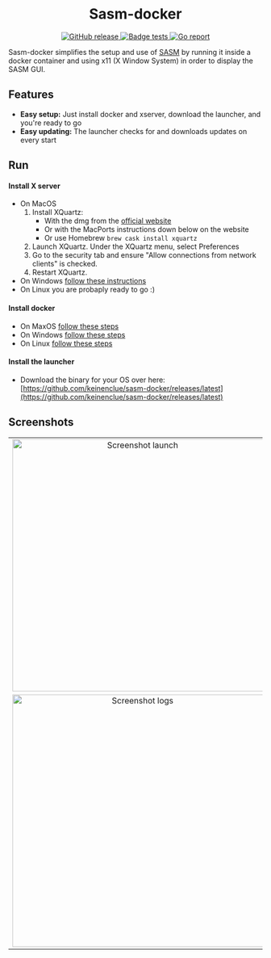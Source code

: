 <h1 align="center">
    Sasm-docker
</h1>

<p align="center">
    <!--a href="https://www.gnu.org/licenses/agpl-3.0">
        <img src="https://img.shields.io/badge/License-AGPL%20v3-blue.svg" />
    </a-->
    <a href="https://github.com/keinenclue/sasm-docker/releases/latest">
        <img src="https://img.shields.io/github/v/release/keinenclue/sasm-docker?logo=github&logoColor=white" alt="GitHub release"/>
    </a>
    <a href="https://github.com/keinenclue/sasm-docker/actions/workflows/release.yml/badge.svg">
        <img src="https://github.com/keinenclue/sasm-docker/actions/workflows/release.yml/badge.svg" alt="Badge tests">
    </a>
    <a href="https://goreportcard.com/report/github.com/keinenclue/sasm-docker">
        <img src="https://goreportcard.com/badge/github.com/keinenclue/sasm-docker" alt="Go report" />
    </a>
</p>

Sasm-docker simplifies the setup and use of [SASM](https://dman95.github.io/SASM/english.html) by running it inside a docker container and using x11 (X Window System) in order to display the SASM GUI.

## Features

- **Easy setup:** Just install docker and xserver, download the launcher, and you're ready to go
- **Easy updating:** The launcher checks for and downloads updates on every start

## Run

#### Install X server

- On MacOS
    1. Install XQuartz:
        - With the dmg from the [official website](https://www.xquartz.org/releases/index.html)
        - Or with the MacPorts instructions down below on the website
        - Or use Homebrew `brew cask install xquartz`
    2. Launch XQuartz. Under the XQuartz menu, select Preferences
    3. Go to the security tab and ensure "Allow connections from network clients" is checked.
    4. Restart XQuartz.
- On Windows [follow these instructions](https://seanthegeek.net/234/graphical-linux-applications-bash-ubuntu-windows/)
- On Linux you are probaply ready to go :)

#### Install docker

- On MaxOS [follow these steps](https://docs.docker.com/desktop/mac/install)
- On Windows [follow these steps](https://docs.docker.com/desktop/windows/install)
- On Linux [follow these steps](https://docs.docker.com/engine/install)

#### Install the launcher

- Download the binary for your OS over here: [https://github.com/keinenclue/sasm-docker/releases/latest](https://github.com/keinenclue/sasm-docker/releases/latest)

## Screenshots

<table align="center">
    <tr>
        <td align="center">
               <a href="https://user-images.githubusercontent.com/30153207/140638832-c3f91a51-81a3-44db-8a1e-0192c9fe9ec5.png">
                   <img src="https://user-images.githubusercontent.com/30153207/140638832-c3f91a51-81a3-44db-8a1e-0192c9fe9ec5.png" width="500px" alt="Screenshot launch" />
              </a>
        </td>
        <td align="center">
            <a href="https://user-images.githubusercontent.com/30153207/140639058-fed938e4-2a66-4a42-849d-86c5a4fb61a6.png" >
                <img src="https://user-images.githubusercontent.com/30153207/140639058-fed938e4-2a66-4a42-849d-86c5a4fb61a6.png" width="500px" alt="Screenshot pulling" />
            </a>
        </td>
    </tr>
    <tr>
       <td align="center">
            <a href="https://user-images.githubusercontent.com/30153207/140638903-1e6cde6f-e561-4d52-901f-2c4cf784fae6.png">
                <img src="https://user-images.githubusercontent.com/30153207/140638903-1e6cde6f-e561-4d52-901f-2c4cf784fae6.png"  width="500px" alt="Screenshot logs" />
            </a>
        </td>
        <td align="center">
            <a href="https://user-images.githubusercontent.com/30153207/140639009-8f6dd323-12aa-4e8f-9d6d-afbcfed45e32.png" >
                <img src="https://user-images.githubusercontent.com/30153207/140639009-8f6dd323-12aa-4e8f-9d6d-afbcfed45e32.png" width="500px" alt="Screenshot settings" />
            </a>
        </td>
    </tr>
</table>
